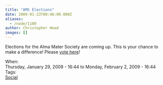 ```yaml
---
title: "AMS Elections"
date: 2009-01-23T00:46:00.000Z
aliases:
  - /node/1189
author: Christopher Head
images: []
---
```


<div class="field field-name-body field-type-text-with-summary field-label-hidden"><div class="field-items"><div class="field-item even"><p>Elections for the Alma Mater Society are coming up. This is your chance to make a difference! Please <a href="http://www.ams.ubc.ca/elections">vote here</a>!</p>
</div></div></div><div class="field field-name-field-dates field-type-datetime field-label-above"><div class="field-label">When:&#xA0;</div><div class="field-items"><div class="field-item even"><span class="date-display-range"><span class="date-display-start">Thursday, January 29, 2009 - 16:44</span> to <span class="date-display-end">Monday, February 2, 2009 - 16:44</span></span></div></div></div>    <footer>
    <div class="field field-name-field-tags field-type-taxonomy-term-reference field-label-above"><div class="field-label">Tags:&#xA0;</div><div class="field-items"><div class="field-item even"><a href="/social">Social</a></div></div></div>      </footer>
